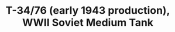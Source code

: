 ---
layout: product
title: "Т-34/76 (early 1943 production), WWII Soviet Medium Tank"
price: "4000" 
desc: "Maketa"
img_path: "/assets/img/ICM 35365.webp"
brand: "N/A"
available: true
special_offer: false
new: false
soon: false
cat: "010000"
subcat: "013600"
subsubcat: "0N/A"
sifra: "ICM 35365"
popular: false
spec: false
---